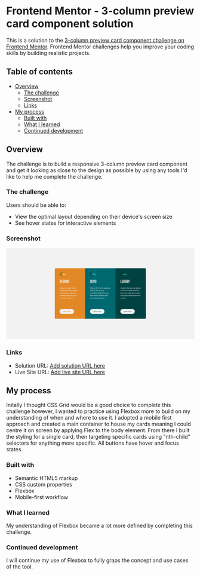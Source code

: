 # Frontend Mentor - 3-column preview card component solution

This is a solution to the [3-column preview card component challenge on Frontend Mentor](https://www.frontendmentor.io/challenges/3column-preview-card-component-pH92eAR2-). Frontend Mentor challenges help you improve your coding skills by building realistic projects.

## Table of contents

- [Overview](#overview)
  - [The challenge](#the-challenge)
  - [Screenshot](#screenshot)
  - [Links](#links)
- [My process](#my-process)
  - [Built with](#built-with)
  - [What I learned](#what-i-learned)
  - [Continued development](#continued-development)



## Overview

The challenge is to build a responsive 3-column preview card component and get it looking as close to the design as possible by using any tools I'd like to help me complete the challenge.

### The challenge

Users should be able to:

- View the optimal layout depending on their device's screen size
- See hover states for interactive elements

### Screenshot

![](./screenshot/screenshot.png)


### Links

- Solution URL: [Add solution URL here](https://your-solution-url.com)
- Live Site URL: [Add live site URL here](https://your-live-site-url.com)


## My process

Initally I thought CSS Grid would be a good choice to complete this challenge however, I wanted to practice using Flexbox more to build on my understanding of when and where to use it. I adopted a mobile first approach and created a main container to house my cards meaning I could centre it on screen by applying Flex to the body element. From there I built the styling for a single card, then targeting specific cards using "nth-child" selectors for anything more specific. All buttons have hover and focus states.


### Built with

- Semantic HTML5 markup
- CSS custom properties
- Flexbox
- Mobile-first workflow


### What I learned

My understanding of Flexbox became a lot more defined by completing this challenge.


### Continued development

I will continue my use of Flexbox to fully graps the concept and use cases of the tool.
